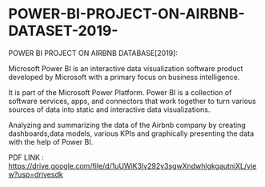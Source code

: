 # POWER-BI-PROJECT-ON-AIRBNB-DATASET-2019-
POWER BI PROJECT ON AIRBNB DATABASE[2019]:

Microsoft Power BI is an interactive data visualization software product developed by Microsoft with a primary focus on business intelligence.

It is part of the Microsoft Power Platform. Power BI is a collection of software services, apps, and connectors that work together to turn various sources of data into static and interactive data visualizations.

Analyzing and summarizing the data of the Airbnb company by creating dashboards,data models, various KPIs and graphically presenting the data with the help of Power BI.

PDF LINK : https://drive.google.com/file/d/1uUWiK3lv292y3sgwXndwhlgkgautniXL/view?usp=drivesdk
